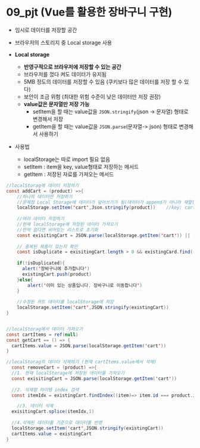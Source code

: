 # 09_pjt (Vue를 활용한 장바구니 구현)

- 임시로 데이터를 저장할 공간
- 브라우저의 스토리지 중 Local storage 사용
- **Local storage**
  - **반영구적으로 브라우저에 저장할 수 있는 공간**
  - 브라우저를 껐다 켜도 데이터가 유지됨
  - 5MB 정도의 데이터를 저장할 수 있음 (쿠키보다 많은 데이터를 저장 할 수 있다)
  - 보안이 조금 위험 (최대한 위험 수준이 낮은 데이터만 저장 권장)
  - **value값은 문자열만 저장 가능**
    - setItem을 할 때는 value값을 `JSON.stringify`(json -> 문자열) 형태로 변경해서 저장
    - getItem을 할 때는 value값을  `JSON.parse`(문자열-> json) 형태로 변경해서 사용하기



- 사용법
  - localStorage는 따로 import 필요 없음
  - setItem : item을 key, value형태로 저장하는 메서드
  - getItem : 저장된 자료를 가져오는 메서드

```java
//localStorag에 데이터 저장하기
const addCart = (product) =>{
    //하나의 데이터만 저장하기
    //문제점 Local Storage에 데이터가 덮어쓰기가 됨(데이터가 append가 아니라 재할당이 되는 느낌)
    localStorage.setItem('cart',Json.stringify(product))	//key: cart, value:Json.stringify(product)
    
    //여러 데이터 저장하기
    //현재 localStorage에 저장된 데이터 가져오기
    //만약 없다면 비어있는 리스트로 초기화
    const exisitingCart = JSON.parse(localStorage.getItem('cart')) || []
    
    // 중복된 제품이 있는지 확인
    const isDuplicate = exisitingCart.length > 0 && existingCard.find((item) => item.id === product.id)
    
    if(!isDuplicated){
      alert('장바구니에 추가합니다')
      existingCart.push(product)
    }else{
    	alert('이미 있는 상품입니다. 장바구니로 이동합니다')
    }
    
    //수정된 카트 데이터를 localStorage에 저장
    localStorage.setItem('cart',JSON.stringify(existingCart))
}


//localStorag에서 데이터 가져오기
const cartItems = ref(null)
const getCart == () => {
  cartItems.value = JSON.parse(localStorage.getItem('cart'))
}

//localStorag의 데이터 삭제하기 (현재 cartItems.value에서 삭제)
  const removeCart = (product) =>{
  //1. 현재 localStorage에 저장된 데이터를 가져오기
  const exisitingCart = JSON.parse(localStorage.getItem('cart'))
    
  //2. 삭제할 아이템 index 검색
  const itemIdx = existingCart.findIndex((item)=> item.id === product.id)

	//3. 데이터 삭제
  exisitingCart.splice(itemIdx,1)
  
  //4.삭제된 데이터를 기준으로 데이터를 반영
  localStorage.setItem('cart',JSON.stringify(existingCart))
  cartItems.value = existingCart
}
```
